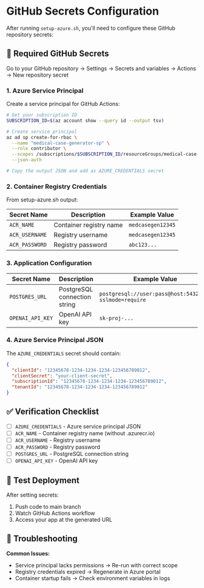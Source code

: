 # GitHub Secrets Configuration

After running `setup-azure.sh`, you'll need to configure these GitHub repository secrets:

## 🔑 Required GitHub Secrets

Go to your GitHub repository → Settings → Secrets and variables → Actions → New repository secret

### 1. Azure Service Principal
Create a service principal for GitHub Actions:

```bash
# Get your subscription ID
SUBSCRIPTION_ID=$(az account show --query id --output tsv)

# Create service principal
az ad sp create-for-rbac \
  --name "medical-case-generator-sp" \
  --role contributor \
  --scopes /subscriptions/$SUBSCRIPTION_ID/resourceGroups/medical-case-generator-rg \
  --json-auth

# Copy the output JSON and add as AZURE_CREDENTIALS secret
```

### 2. Container Registry Credentials
From setup-azure.sh output:

| Secret Name | Description | Example Value |
|-------------|-------------|---------------|
| `ACR_NAME` | Container registry name | `medcasegen12345` |
| `ACR_USERNAME` | Registry username | `medcasegen12345` |
| `ACR_PASSWORD` | Registry password | `abc123...` |

### 3. Application Configuration

| Secret Name | Description | Example Value |
|-------------|-------------|---------------|
| `POSTGRES_URL` | PostgreSQL connection string | `postgresql://user:pass@host:5432/db?sslmode=require` |
| `OPENAI_API_KEY` | OpenAI API key | `sk-proj-...` |

### 4. Azure Service Principal JSON
The `AZURE_CREDENTIALS` secret should contain:

```json
{
  "clientId": "12345678-1234-1234-1234-123456789012",
  "clientSecret": "your-client-secret",
  "subscriptionId": "12345678-1234-1234-1234-123456789012",
  "tenantId": "12345678-1234-1234-1234-123456789012"
}
```

## ✅ Verification Checklist

- [ ] `AZURE_CREDENTIALS` - Azure service principal JSON
- [ ] `ACR_NAME` - Container registry name (without .azurecr.io)
- [ ] `ACR_USERNAME` - Registry username
- [ ] `ACR_PASSWORD` - Registry password
- [ ] `POSTGRES_URL` - PostgreSQL connection string
- [ ] `OPENAI_API_KEY` - OpenAI API key

## 🚀 Test Deployment

After setting secrets:
1. Push code to main branch
2. Watch GitHub Actions workflow
3. Access your app at the generated URL

## 🔧 Troubleshooting

**Common Issues:**
- Service principal lacks permissions → Re-run with correct scope
- Registry credentials expired → Regenerate in Azure portal
- Container startup fails → Check environment variables in logs